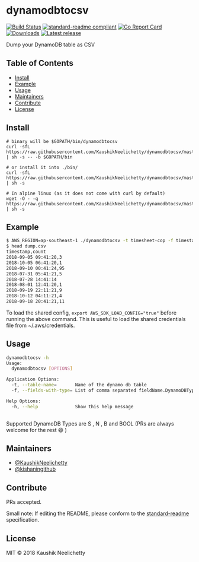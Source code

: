 # dynamodbtocsv

[![Build Status](https://travis-ci.org/KaushikNeelichetty/dynamodbtocsv.svg?branch=master)](https://travis-ci.org/KaushikNeelichetty/dynamodbtocsv)
[![standard-readme compliant](https://img.shields.io/badge/standard--readme-OK-green.svg?style=flat-square)](https://github.com/RichardLitt/standard-readme)
[![Go Report Card](https://goreportcard.com/badge/github.com/KaushikNeelichetty/dynamodbtocsv)](https://goreportcard.com/report/github.com/KaushikNeelichetty/dynamodbtocsv)
[![Downloads](https://img.shields.io/github/downloads/KaushikNeelichetty/dynamodbtocsv/latest/total.svg)](https://github.com/KaushikNeelichetty/dynamodbtocsv/releases)
[![Latest release](https://img.shields.io/github/release/KaushikNeelichetty/dynamodbtocsv.svg)](https://github.com/KaushikNeelichetty/dynamodbtocsv/releases)

Dump your DynamoDB table as CSV

## Table of Contents

- [Install](#install)
- [Example](#example)
- [Usage](#usage)
- [Maintainers](#maintainers)
- [Contribute](#contribute)
- [License](#license)

## Install

```
# binary will be $GOPATH/bin/dynamodbtocsv
curl -sfL https://raw.githubusercontent.com/KaushikNeelichetty/dynamodbtocsv/master/install.sh | sh -s -- -b $GOPATH/bin

# or install it into ./bin/
curl -sfL https://raw.githubusercontent.com/KaushikNeelichetty/dynamodbtocsv/master/install.sh | sh -s

# In alpine linux (as it does not come with curl by default)
wget -O - -q https://raw.githubusercontent.com/KaushikNeelichetty/dynamodbtocsv/master/install.sh | sh -s
```

## Example 

```bash
$ AWS_REGION=ap-southeast-1 ./dynamodbtocsv -t timesheet-cop -f timestamp.S,count.N > dump.csv
$ head dump.csv
timestamp,count
2018-09-05 09:41:20,3
2018-10-05 06:41:20,1
2018-09-10 00:41:24,95
2018-07-31 05:41:21,5
2018-07-28 14:41:14
2018-08-01 12:41:20,1
2018-09-19 22:11:21,9
2018-10-12 04:11:21,4
2018-09-18 20:41:21,11
```
To load the shared config, `export AWS_SDK_LOAD_CONFIG="true"` before running the above command. This is useful to load the shared credentials file from ~/.aws/credentials.

## Usage

```bash
dynamodbtocsv -h
Usage:
  dynamodbtocsv [OPTIONS]

Application Options:
  -t, --table-name=       Name of the dynamo db table
  -f, --fields-with-type= List of comma separated fieldName.DynamoDBType to be output to CSV [Example "timestamp.S,count.N"] [nested structures will not be flattened]

Help Options:
  -h, --help              Show this help message
  
```
Supported DynamoDB Types are S , N , B and BOOL (PRs are always welcome for the rest :smile: )

## Maintainers

- [@KaushikNeelichetty](https://github.com/KaushikNeelichetty)
- [@kishaningithub](https://github.com/kishaningithub)

## Contribute

PRs accepted.

Small note: If editing the README, please conform to the [standard-readme](https://github.com/RichardLitt/standard-readme) specification.

## License

MIT © 2018 Kaushik Neelichetty
